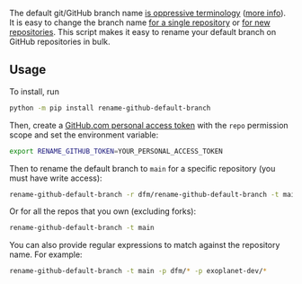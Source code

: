 The default git/GitHub branch name [is oppressive terminology](https://tools.ietf.org/id/draft-knodel-terminology-00.html#rfc.section.1.1) ([more info](https://mail.gnome.org/archives/desktop-devel-list/2019-May/msg00066.html)).
It is easy to change the branch name [for a single repository](https://www.hanselman.com/blog/EasilyRenameYourGitDefaultBranchFromMasterToMain.aspx) or [for new repositories](https://leigh.net.au/writing/git-init-main/).
This script makes it easy to rename your default branch on GitHub repositories in bulk.

## Usage

To install, run

```bash
python -m pip install rename-github-default-branch
```

Then, create a [GitHub.com personal access token](https://github.com/settings/tokens) with the `repo` permission scope and set the environment variable:

```bash
export RENAME_GITHUB_TOKEN=YOUR_PERSONAL_ACCESS_TOKEN
```

Then to rename the default branch to `main` for a specific repository (you must have write access):

```bash
rename-github-default-branch -r dfm/rename-github-default-branch -t main
```

Or for all the repos that you own (excluding forks):

```bash
rename-github-default-branch -t main
```

You can also provide regular expressions to match against the repository name. For example:

```bash
rename-github-default-branch -t main -p dfm/* -p exoplanet-dev/*
```
